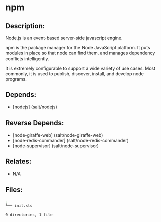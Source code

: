# npm

## Description:

Node.js is an event-based server-side javascript engine.

npm is the package manager for the Node JavaScript platform.  It puts modules in place so that node can find them, and manages dependency conflicts intelligently.

It is extremely configurable to support a wide variety of use cases. Most commonly, it is used to publish, discover, install, and develop node programs.

## Depends:

  -  [nodejs] (salt/nodejs)

## Reverse Depends:

  -  [node-giraffe-web] (salt/node-giraffe-web)
  -  [node-redis-commander] (salt/node-redis-commander)
  -  [node-supervisor] (salt/node-supervisor)

## Relates:

  -  N/A

## Files:

```bash
.
└── init.sls

0 directories, 1 file
```
